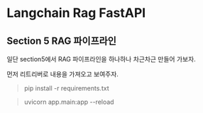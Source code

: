 
# Langchain Rag FastAPI

## Section 5 RAG 파이프라인 


일단 section5에서 RAG 파이프라인을 하나하나 차근차근 만들어 가보자.

먼저 리트리버로 내용을 가져오고 보여주자.



> pip install -r requirements.txt 

> uvicorn app.main:app --reload